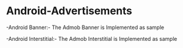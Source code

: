 # Android-Advertisements

-Android Banner:-
The Admob Banner is Implemented as sample

-Android Interstitial:-
The Admob Interstitial is Implemented as sample

